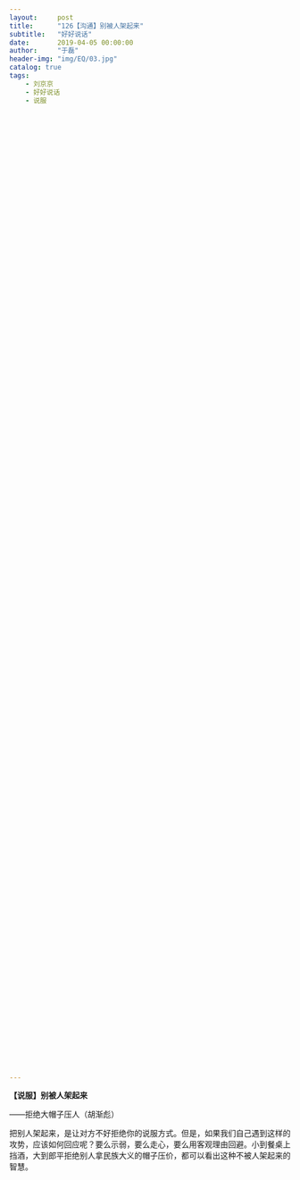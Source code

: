 ```yaml
---
layout:     post
title:      "126【沟通】别被人架起来"
subtitle:   "好好说话"
date:       2019-04-05 00:00:00
author:     "于磊"
header-img: "img/EQ/03.jpg"
catalog: true
tags:
    - 刘京京
    - 好好说话
    - 说服




























































































































---
```


**【说服】别被人架起来**

——拒绝大帽子压人（胡渐彪）

 

把别人架起来，是让对方不好拒绝你的说服方式。但是，如果我们自己遇到这样的攻势，应该如何回应呢？要么示弱，要么走心，要么用客观理由回避。小到餐桌上挡酒，大到郎平拒绝别人拿民族大义的帽子压价，都可以看出这种不被人架起来的智慧。